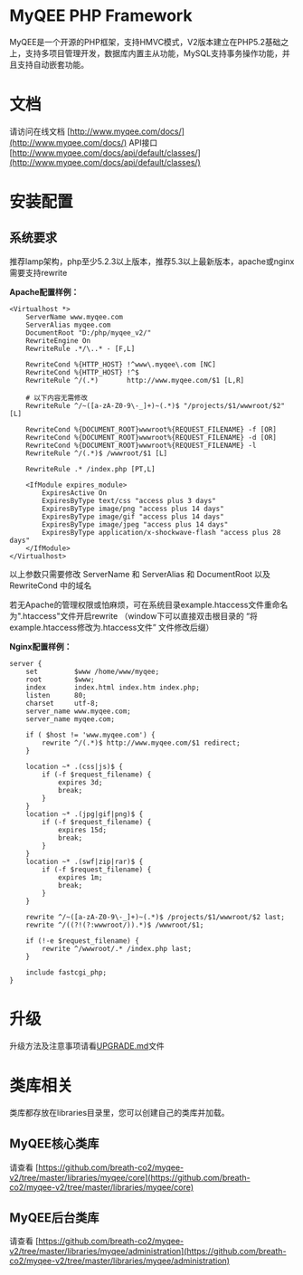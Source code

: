 MyQEE PHP Framework
====
MyQEE是一个开源的PHP框架，支持HMVC模式，V2版本建立在PHP5.2基础之上，支持多项目管理开发，数据库内置主从功能，MySQL支持事务操作功能，并且支持自动嵌套功能。

文档
====
请访问在线文档 [http://www.myqee.com/docs/](http://www.myqee.com/docs/)
API接口 [http://www.myqee.com/docs/api/default/classes/](http://www.myqee.com/docs/api/default/classes/)


安装配置
====
系统要求
----
推荐lamp架构，php至少5.2.3以上版本，推荐5.3以上最新版本，apache或nginx需要支持rewrite

**Apache配置样例：**
	
	<Virtualhost *>
		ServerName www.myqee.com
		ServerAlias myqee.com
		DocumentRoot "D:/php/myqee_v2/"
		RewriteEngine On
		RewriteRule .*/\..* - [F,L]
		
	    RewriteCond %{HTTP_HOST} !^www\.myqee\.com [NC]
	    RewriteCond %{HTTP_HOST} !^$
	    RewriteRule ^/(.*)       http://www.myqee.com/$1 [L,R]
	    
	    # 以下内容无需修改
		RewriteRule ^/~([a-zA-Z0-9\-_]+)~(.*)$ "/projects/$1/wwwroot/$2" [L]
	
	    RewriteCond %{DOCUMENT_ROOT}wwwroot%{REQUEST_FILENAME} -f [OR]
	    RewriteCond %{DOCUMENT_ROOT}wwwroot%{REQUEST_FILENAME} -d [OR]
	    RewriteCond %{DOCUMENT_ROOT}wwwroot%{REQUEST_FILENAME} -l
	    RewriteRule ^/(.*)$ /wwwroot/$1 [L]
	    
	    RewriteRule .* /index.php [PT,L]
	    
	    <IfModule expires_module>
	    	ExpiresActive On
	    	ExpiresByType text/css "access plus 3 days"
	    	ExpiresByType image/png "access plus 14 days"
	    	ExpiresByType image/gif "access plus 14 days"
	    	ExpiresByType image/jpeg "access plus 14 days"
	    	ExpiresByType application/x-shockwave-flash "access plus 28 days"
		</IfModule>
	</Virtualhost>
 
以上参数只需要修改 ServerName 和 ServerAlias 和 DocumentRoot 以及 RewriteCond 中的域名 

若无Apache的管理权限或怕麻烦，可在系统目录example.htaccess文件重命名为".htaccess"文件开启rewrite
（window下可以直接双击根目录的 “将example.htaccess修改为.htaccess文件” 文件修改后缀）


**Nginx配置样例：**
	
	server {
	    set         $www /home/www/myqee;
	    root        $www;
	    index       index.html index.htm index.php;
	    listen      80;
	    charset     utf-8;
	    server_name www.myqee.com;
	    server_name myqee.com;
	    
	    if ( $host != 'www.myqee.com') {
	        rewrite ^/(.*)$ http://www.myqee.com/$1 redirect;
	    }
	
	    location ~* .(css|js)$ {
	        if (-f $request_filename) {
	            expires 3d;
	            break;
	        }
	    }
	    location ~* .(jpg|gif|png)$ {
	        if (-f $request_filename) {
	            expires 15d;
	            break;
	        }
	    }
	    location ~* .(swf|zip|rar)$ {
	        if (-f $request_filename) {
	            expires 1m;
	            break;
	        }
	    }
	
	    rewrite ^/~([a-zA-Z0-9\-_]+)~(.*)$ /projects/$1/wwwroot/$2 last;
	    rewrite ^/((?!(?:wwwroot/)).*)$ /wwwroot/$1;
	
	    if (!-e $request_filename) {
	        rewrite ^/wwwroot/.* /index.php last;
	    }
	
	    include fastcgi_php;
	}
	




升级
====
升级方法及注意事项请看[UPGRADE.md](https://github.com/breath-co2/myqee-v2/blob/master/UPGRADE.md)文件


类库相关
====
类库都存放在libraries目录里，您可以创建自己的类库并加载。

MyQEE核心类库
----
请查看 [https://github.com/breath-co2/myqee-v2/tree/master/libraries/myqee/core](https://github.com/breath-co2/myqee-v2/tree/master/libraries/myqee/core)

MyQEE后台类库
----
请查看 [https://github.com/breath-co2/myqee-v2/tree/master/libraries/myqee/administration](https://github.com/breath-co2/myqee-v2/tree/master/libraries/myqee/administration)

